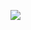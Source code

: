 ![](https://cdn.discordapp.com/attachments/965682109752696852/975256036187443200/S06_dedsexxx_logo.gif)
